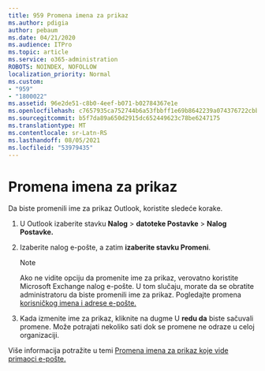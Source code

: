 ```yaml
---
title: 959 Promena imena za prikaz
ms.author: pdigia
author: pebaum
ms.date: 04/21/2020
ms.audience: ITPro
ms.topic: article
ms.service: o365-administration
ROBOTS: NOINDEX, NOFOLLOW
localization_priority: Normal
ms.custom:
- "959"
- "1800022"
ms.assetid: 96e2de51-c8b0-4eef-b071-b02784367e1e
ms.openlocfilehash: c7657935ca752744b6a53fbbff1e69b8642239a074376722cbb0b1fa4036650c
ms.sourcegitcommit: b5f7da89a650d2915dc652449623c78be6247175
ms.translationtype: MT
ms.contentlocale: sr-Latn-RS
ms.lasthandoff: 08/05/2021
ms.locfileid: "53979435"
---
```

# <a name="change-your-display-name"></a>Promena imena za prikaz
  
Da biste promenili ime za prikaz Outlook, koristite sledeće korake.
  
1. U Outlook izaberite stavku **Nalog** \> **datoteke Postavke** \> **Nalog Postavke.**

2. Izaberite nalog e-pošte, a zatim **izaberite stavku Promeni**.

    > [!NOTE]
    > Ako ne vidite opciju da promenite ime za prikaz, verovatno koristite Microsoft Exchange nalog e-pošte. U tom slučaju, morate da se obratite administratoru da biste promenili ime za prikaz. Pogledajte promena [korisničkog imena i adrese e-pošte.](https://docs.microsoft.com/microsoft-365/admin/add-users/change-a-user-name-and-email-address)
  
3. Kada izmenite ime za prikaz, kliknite na dugme U **redu da** biste sačuvali promene. Može potrajati nekoliko sati dok se promene ne odraze u celoj organizaciji.

Više informacija potražite u temi [Promena imena za prikaz koje vide primaoci e-pošte.](https://support.office.com/article/2b53331a-ba2a-4803-88dc-ac9fe376c8a9.aspx)
  